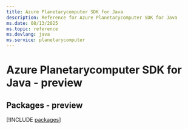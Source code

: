 ```yaml
---
title: Azure Planetarycomputer SDK for Java
description: Reference for Azure Planetarycomputer SDK for Java
ms.date: 08/13/2025
ms.topic: reference
ms.devlang: java
ms.service: planetarycomputer
---
```

# Azure Planetarycomputer SDK for Java - preview
## Packages - preview
[!INCLUDE [packages](planetarycomputer-index.md)]